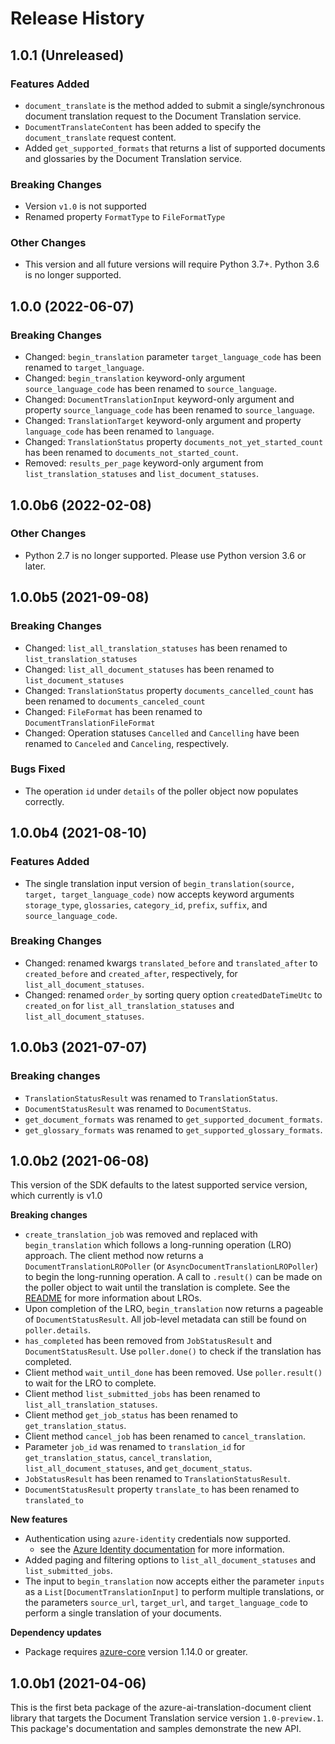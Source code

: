 # Release History

## 1.0.1 (Unreleased)

### Features Added
- `document_translate` is the method added to submit a single/synchronous document translation request to the Document Translation service.
- `DocumentTranslateContent` has been added to specify the `document_translate` request content.
- Added `get_supported_formats` that returns a list of supported documents and glossaries by the Document Translation service.

### Breaking Changes
- Version `v1.0` is not supported
- Renamed property `FormatType` to `FileFormatType`

### Other Changes

- This version and all future versions will require Python 3.7+. Python 3.6 is no longer supported.

## 1.0.0 (2022-06-07)

### Breaking Changes

- Changed: `begin_translation` parameter `target_language_code` has been renamed to `target_language`.
- Changed: `begin_translation` keyword-only argument `source_language_code` has been renamed to `source_language`.
- Changed: `DocumentTranslationInput` keyword-only argument and property `source_language_code` has been renamed to `source_language`.
- Changed: `TranslationTarget` keyword-only argument and property `language_code` has been renamed to `language`.
- Changed: `TranslationStatus` property `documents_not_yet_started_count` has been renamed to `documents_not_started_count`.
- Removed: `results_per_page` keyword-only argument from `list_translation_statuses` and `list_document_statuses`.


## 1.0.0b6 (2022-02-08)

### Other Changes
- Python 2.7 is no longer supported. Please use Python version 3.6 or later.

## 1.0.0b5 (2021-09-08)

### Breaking Changes
- Changed: `list_all_translation_statuses` has been renamed to `list_translation_statuses`
- Changed: `list_all_document_statuses` has been renamed to `list_document_statuses`
- Changed: `TranslationStatus` property `documents_cancelled_count` has been renamed to `documents_canceled_count`
- Changed: `FileFormat` has been renamed to `DocumentTranslationFileFormat`
- Changed: Operation statuses `Cancelled` and `Cancelling` have been renamed to `Canceled` and `Canceling`, respectively.

### Bugs Fixed
- The operation `id` under `details` of the poller object now populates correctly.

## 1.0.0b4 (2021-08-10)

### Features Added

- The single translation input version of `begin_translation(source, target, target_language_code)` now accepts keyword arguments
`storage_type`, `glossaries`, `category_id`, `prefix`, `suffix`, and `source_language_code`.

### Breaking Changes

- Changed: renamed kwargs `translated_before` and `translated_after` to `created_before` and `created_after`, respectively,
for `list_all_document_statuses`.
- Changed: renamed `order_by` sorting query option `createdDateTimeUtc` to `created_on` for `list_all_translation_statuses` and
`list_all_document_statuses`.
  

## 1.0.0b3 (2021-07-07)

### Breaking changes

- `TranslationStatusResult` was renamed to `TranslationStatus`.
- `DocumentStatusResult` was renamed to `DocumentStatus`.
- `get_document_formats` was renamed to `get_supported_document_formats`.
- `get_glossary_formats` was renamed to `get_supported_glossary_formats`.

## 1.0.0b2 (2021-06-08)

This version of the SDK defaults to the latest supported service version, which currently is v1.0

**Breaking changes**

- `create_translation_job` was removed and replaced with `begin_translation` which follows a long-running operation (LRO)
approach. The client method now returns a `DocumentTranslationLROPoller` (or `AsyncDocumentTranslationLROPoller`) to begin the
long-running operation. A call to `.result()` can be made on the poller object to wait until the translation is complete.
See the [README](https://github.com/Azure/azure-sdk-for-python/blob/main/sdk/translation/azure-ai-translation-document/README.md) for more information about LROs.
- Upon completion of the LRO, `begin_translation` now returns a pageable of `DocumentStatusResult`. All job-level metadata can still
be found on `poller.details`.
- `has_completed` has been removed from `JobStatusResult` and `DocumentStatusResult`. Use `poller.done()` to check if the
translation has completed.
- Client method `wait_until_done` has been removed. Use `poller.result()` to wait for the LRO to complete.
- Client method `list_submitted_jobs` has been renamed to `list_all_translation_statuses`.
- Client method `get_job_status` has been renamed to `get_translation_status`.
- Client method `cancel_job` has been renamed to `cancel_translation`.
- Parameter `job_id` was renamed to `translation_id` for `get_translation_status`, `cancel_translation`, `list_all_document_statuses`, and `get_document_status`.
- `JobStatusResult` has been renamed to `TranslationStatusResult`.
- `DocumentStatusResult` property `translate_to` has been renamed to `translated_to`

**New features**

- Authentication using `azure-identity` credentials now supported.
  - see the [Azure Identity documentation](https://github.com/Azure/azure-sdk-for-python/blob/main/sdk/identity/azure-identity/README.md) for more information.
- Added paging and filtering options to `list_all_document_statuses` and `list_submitted_jobs`.
- The input to `begin_translation` now accepts either the parameter `inputs` as a `List[DocumentTranslationInput]` to
perform multiple translations, or the parameters `source_url`, `target_url`, and `target_language_code` to perform a
single translation of your documents.

**Dependency updates**

- Package requires [azure-core](https://pypi.org/project/azure-core/) version 1.14.0 or greater.

## 1.0.0b1 (2021-04-06)

This is the first beta package of the azure-ai-translation-document client library that targets the Document Translation
service version `1.0-preview.1`. This package's documentation and samples demonstrate the new API.
